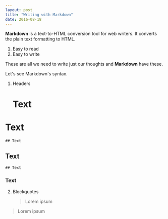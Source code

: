 ```yaml
---
layout: post
title: "Writing with Markdown"
date: 2016-08-18
---
```


**Markdown** is a text-to-HTML conversion tool for web writers. 
It converts the plain text formatting to HTML.

1. Easy to read
2. Easy to write 

These are all we need to write just our thoughts and **Markdown** have these.

Let's see Markdown's syntax.
1. Headers
	# Text
# Text
	## Text
## Text
	## Text
### Text
2. Blockquotes
	> Lorem ipsum
> Lorem ipsum


